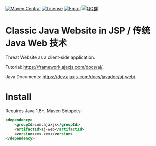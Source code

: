 [![Maven Central](https://img.shields.io/maven-central/v/com.ajaxjs/aj-web?label=Latest%20Release)](https://central.sonatype.com/artifact/com.ajaxjs/aj-web)
[![License](https://img.shields.io/badge/license-Apache--2.0-green.svg?longCache=true&style=flat)](http://www.apache.org/licenses/LICENSE-2.0.txt)
[![Email](https://img.shields.io/badge/Contact--me-Email-orange.svg)](mailto:frank@ajaxjs.com)
[![QQ群](https://framework.ajaxjs.com/static/qq.svg)](https://shang.qq.com/wpa/qunwpa?idkey=3877893a4ed3a5f0be01e809e7ac120e346102bd550deb6692239bb42de38e22)

# Classic Java Website in JSP / 传统 Java Web 技术

Threat Website as a client-side application.

Tutorial: https://framework.ajaxjs.com/docs/aj/.

Java Documents: https://dev.ajaxjs.com/docs/javadoc/aj-web/.

# Install

Requires Java 1.8+, Maven Snippets:

```xml
<dependency>
    <groupId>com.ajaxjs</groupId>
    <artifactId>aj-web</artifactId>
    <version>xxx.xxx</version>
</dependency>
```